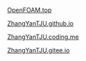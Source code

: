 [OpenFOAM.top](https://openfoam.top/)

[ZhangYanTJU.github.io](https://ZhangYanTJU.github.io)

[ZhangYanTJU.coding.me](https://tc93mv.coding-pages.com)

[ZhangYanTJU.gitee.io](https://zhangyantju.gitee.io)

